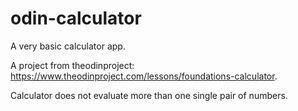 # odin-calculator
A very basic calculator app.

A project from theodinproject: https://www.theodinproject.com/lessons/foundations-calculator.

Calculator does not evaluate more than one single pair of numbers.